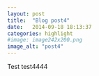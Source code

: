 ```yaml
---
layout: post
title:  "Blog post4"
date:   2014-09-18 18:13:37
categories: highlight
#image: image242x200.png
image_alt: "post4"
---
```


Test test4444
